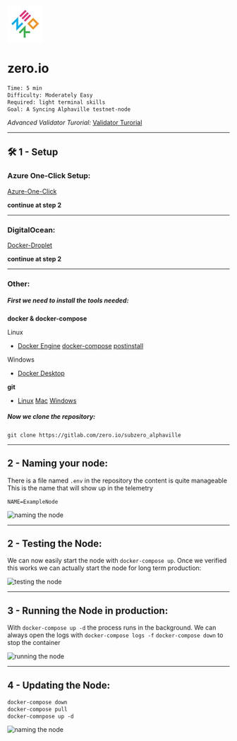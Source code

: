 ![logo zero.io](images/zero.jpg)
# zero.io

    Time: 5 min
    Difficulty: Moderately Easy
    Required: light terminal skills
    Goal: A Syncing Alphaville testnet-node

*Advanced Validator Turorial:* [Validator Turorial](README_VALIDATOR.md)

---

## 🛠️ 1 - Setup
### Azure One-Click Setup:
[Azure-One-Click](https://azure.com)

**continue at step 2**

---

### DigitalOcean:
[Docker-Droplet](https://marketplace.digitalocean.com/apps/docker)

**continue at step 2**

---

### Other:
##### First we need to install the tools needed:

**docker & docker-compose**

Linux
- [Docker Engine](https://docs.docker.com/engine/install/ubuntu/) [docker-compose](https://docs.docker.com/compose/install/) [postinstall](https://docs.docker.com/engine/install/linux-postinstall/)

Windows
- [Docker Desktop](https://hub.docker.com/editions/community/docker-ce-desktop-windows)

**git**
- [Linux](https://git-scm.com/download/linux) [Mac](https://git-scm.com/download/mac) [Windows](https://git-scm.com/download/win)

##### Now we clone the repository:
```git clone https://gitlab.com/zero.io/subzero_alphaville```

---

## 2 - Naming your node:

There is a file named `.env` in the repository the content is quite manageable
This is the name that will show up in the telemetry

```
NAME=ExampleNode
```

![naming the node](images/naming.png)

---

## 2 - Testing the Node:

We can now easily start the node with `docker-compose up`.
Once we verified this works we can actually start the node for long term production:

![testing the node](images/testing.png)

---

## 3 - Running the Node in production:

With `docker-compose up -d` the process runs in the background.
We can always open the logs with `docker-compose logs -f`
`docker-compose down` to stop the container

![running the node](images/running.png)

---

## 4 - Updating the Node:
```
docker-compose down
docker-compose pull
docker-comnpose up -d
```

![naming the node](images/updating.png)
